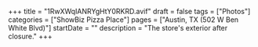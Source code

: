 +++
title = "1RwXWqIANRYgHtY0RKRD.avif"
draft = false
tags = ["Photos"]
categories = ["ShowBiz Pizza Place"]
pages = ["Austin, TX (502 W Ben White Blvd)"]
startDate = ""
description = "The store's exterior after closure."
+++
